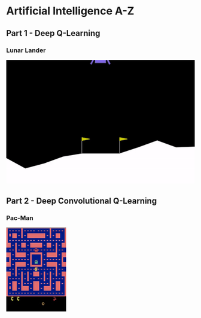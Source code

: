 # Artificial Intelligence A-Z

## Part 1 - Deep Q-Learning

### Lunar Lander

![](https://github.com/matteodevenuto/AI_Course/blob/main/Part%201%20-%20Deep%20Q-Learning/lunar_lander.gif?raw=true)


## Part 2 - Deep Convolutional Q-Learning

### Pac-Man

![](https://github.com/matteodevenuto/AI_Course/blob/main/Part%202%20-%20Deep%20Convolution%20Q-Learning/pacman.gif)
